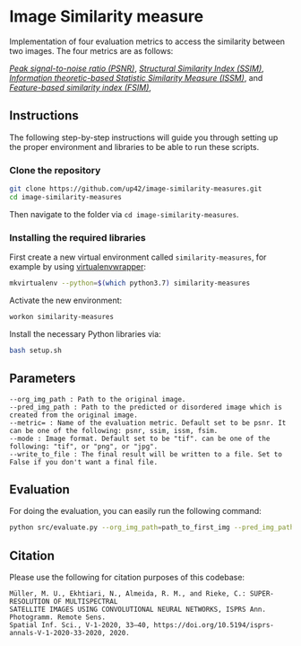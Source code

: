 # Image Similarity measure

Implementation of four evaluation metrics to access the similarity between two images. The four metrics are as follows:

<i><a href="https://en.wikipedia.org/wiki/Peak_signal-to-noise_ratio">Peak signal-to-noise ratio (PSNR)</a></i>, 
<i><a href="https://en.wikipedia.org/wiki/Structural_similarity">Structural Similarity Index (SSIM)</a></i>,
<i><a href="https://www.tandfonline.com/doi/full/10.1080/22797254.2019.1628617">Information theoretic-based Statistic Similarity Measure (ISSM)</a></i>, and 
<i><a href="https://www4.comp.polyu.edu.hk/~cslzhang/IQA/TIP_IQA_FSIM.pdf">Feature-based similarity index (FSIM)</a></i>, 


## Instructions

The following step-by-step instructions will guide you through setting up the proper environment and libraries to be
able to run these scripts.

### Clone the repository

```bash
git clone https://github.com/up42/image-similarity-measures.git
cd image-similarity-measures
```

Then navigate to the folder via `cd image-similarity-measures`.

### Installing the required libraries

First create a new virtual environment called `similarity-measures`, for example by using
[virtualenvwrapper](https://virtualenvwrapper.readthedocs.io/en/latest/):

```bash
mkvirtualenv --python=$(which python3.7) similarity-measures
```

Activate the new environment:

```bash
workon similarity-measures
```

Install the necessary Python libraries via:

```bash
bash setup.sh
```

## Parameters
```
--org_img_path : Path to the original image.
--pred_img_path : Path to the predicted or disordered image which is created from the original image.
--metric= : Name of the evaluation metric. Default set to be psnr. It can be one of the following: psnr, ssim, issm, fsim.
--mode : Image format. Default set to be "tif". can be one of the following: "tif", or "png", or "jpg". 
--write_to_file : The final result will be written to a file. Set to False if you don't want a final file.
```


## Evaluation
For doing the evaluation, you can easily run the following command:
```bash
python src/evaluate.py --org_img_path=path_to_first_img --pred_img_path=path_to_second_img --mode=tif`
```

## Citation
Please use the following for citation purposes of this codebase:

```
Müller, M. U., Ekhtiari, N., Almeida, R. M., and Rieke, C.: SUPER-RESOLUTION OF MULTISPECTRAL
SATELLITE IMAGES USING CONVOLUTIONAL NEURAL NETWORKS, ISPRS Ann. Photogramm. Remote Sens.
Spatial Inf. Sci., V-1-2020, 33–40, https://doi.org/10.5194/isprs-annals-V-1-2020-33-2020, 2020.
```